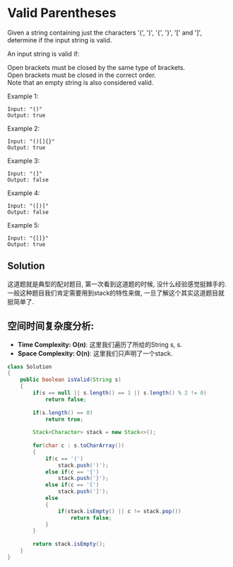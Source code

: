 # Valid Parentheses

Given a string containing just the characters '(', ')', '{', '}', '[' and ']', determine if the input string is valid.

An input string is valid if:

Open brackets must be closed by the same type of brackets.  
Open brackets must be closed in the correct order.  
Note that an empty string is also considered valid.  

Example 1:  

```
Input: "()"
Output: true
```
Example 2:

```
Input: "()[]{}"
Output: true
```

Example 3:

```
Input: "(]"
Output: false
```

Example 4:

```
Input: "([)]"
Output: false
```

Example 5:

```
Input: "{[]}"
Output: true
```

## Solution

这道题就是典型的配对题目, 第一次看到这道题的时候, 没什么经验感觉挺棘手的. 一般这种题目我们肯定需要用到stack的特性来做, 一旦了解这个其实这道题目就挺简单了.


## 空间时间复杂度分析:

* **Time Complexity: O(n)**: 这里我们遍历了所给的String s, s.
* **Space Complexity: O(n)**: 这里我们只声明了一个stack.


```java
class Solution 
{
    public boolean isValid(String s) 
    {
        if(s == null || s.length() == 1 || s.length() % 2 != 0)
            return false;
        
        if(s.length() == 0)
            return true;
        
        Stack<Character> stack = new Stack<>();
        
        for(char c : s.toCharArray())
        {
            if(c == '(')
                stack.push(')');
            else if(c == '{')
                stack.push('}');
            else if(c == '[')
                stack.push(']');
            else
            {
                if(stack.isEmpty() || c != stack.pop())
                    return false;
            }
        }
        
        return stack.isEmpty();
    }
}
```

